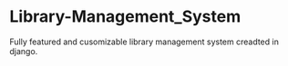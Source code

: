 # Library-Management_System
Fully featured and cusomizable library management system creadted in django.
